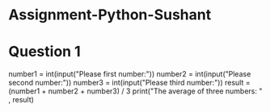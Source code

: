 # Assignment-Python-Sushant
# Question 1
number1 = int(input("Please first number:"))
number2 = int(input("Please second number:"))
number3 = int(input("Please third number:"))
result = (number1 + number2 + number3) / 3
print("The average of three numbers: " , result)
